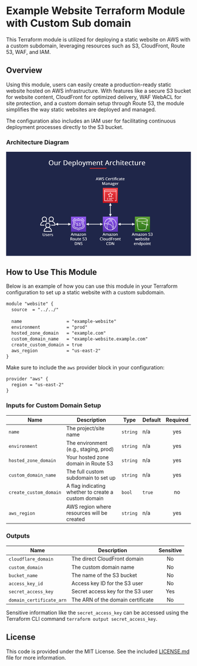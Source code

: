 # Example Website Terraform Module with Custom Sub domain

This Terraform module is utilized for deploying a static website on AWS with a custom subdomain, leveraging resources such as S3, CloudFront, Route 53, WAF, and IAM.

## Overview

Using this module, users can easily create a production-ready static website hosted on AWS infrastructure. With features like a secure S3 bucket for website content, CloudFront for optimized delivery, WAF WebACL for site protection, and a custom domain setup through Route 53, the module simplifies the way static websites are deployed and managed.

The configuration also includes an IAM user for facilitating continuous deployment processes directly to the S3 bucket.

### Architecture Diagram

![](../../assets/diagram.png)

## How to Use This Module

Below is an example of how you can use this module in your Terraform configuration to set up a static website with a custom subdomain.

```hcl
module "website" {
  source  = "../../"
  
  name                 = "example-website"
  environment          = "prod"
  hosted_zone_domain   = "example.com"
  custom_domain_name   = "example-website.example.com"
  create_custom_domain = true
  aws_region           = "us-east-2"
}
```

Make sure to include the `aws` provider block in your configuration:

```hcl
provider "aws" {
  region = "us-east-2"
}
```

### Inputs for Custom Domain Setup

| Name                | Description                                                         | Type       | Default | Required |
|---------------------|---------------------------------------------------------------------|------------|---------|:--------:|
| `name`              | The project/site name                                               | `string`   | n/a     | yes      |
| `environment`       | The environment (e.g., staging, prod)                               | `string`   | n/a     | yes      |
| `hosted_zone_domain`| Your hosted zone domain in Route 53                                | `string`   | n/a     | yes      |
| `custom_domain_name`| The full custom subdomain to set up                                 | `string`   | n/a     | yes      |
| `create_custom_domain` | A flag indicating whether to create a custom domain             | `bool`     | `true`  | no       |
| `aws_region`        | AWS region where resources will be created                         | `string`   | n/a     | yes      |

### Outputs

| Name                      | Description                                 | Sensitive |
|---------------------------|---------------------------------------------|:---------:|
| `cloudflare_domain`       | The direct CloudFront domain                | No        |
| `custom_domain`           | The custom domain name                      | No        |
| `bucket_name`             | The name of the S3 bucket                   | No        |
| `access_key_id`           | Access key ID for the S3 user               | No        |
| `secret_access_key`       | Secret access key for the S3 user           | Yes       |
| `domain_certificate_arn`  | The ARN of the domain certificate           | No        |

Sensitive information like the `secret_access_key` can be accessed using the Terraform CLI command `terraform output secret_access_key`.

## License

This code is provided under the MIT License. See the included [LICENSE.md](LICENSE.md) file for more information.